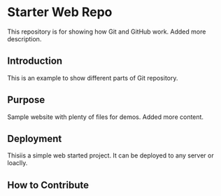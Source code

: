 # Starter Web Repo

This repository is for showing how Git and GitHub work. Added more description.

## Introduction

This is an example to show different parts of Git repository. 

## Purpose

Sample website with plenty of files for demos. Added more content.

## Deployment

Thisiis a simple web started project. It can be deployed to any server or loaclly.

## How to Contribute
